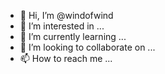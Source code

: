 - 👋 Hi, I’m @windofwind
- 👀 I’m interested in ...
- 🌱 I’m currently learning ...
- 💞️ I’m looking to collaborate on ...
- 📫 How to reach me ...

<!---
windofwind/windofwind is a ✨ special ✨ repository because its `README.md` (this file) appears on your GitHub profile.
You can click the Preview link to take a look at your changes.
--->
